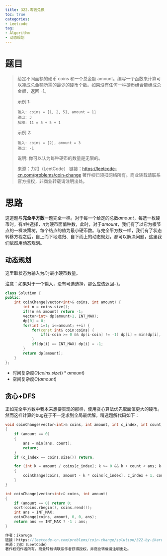 ```yaml
---
title: 322.零钱兑换
toc: true
categories:
- Leetcode
tag:
- Algorithm
- 动态规划
---
```


# 题目

> 给定不同面额的硬币 coins 和一个总金额 amount。编写一个函数来计算可以凑成总金额所需的最少的硬币个数。如果没有任何一种硬币组合能组成总金额，返回 -1。
>
>  
>
> 示例 1:
>
> ```
> 输入: coins = [1, 2, 5], amount = 11
> 输出: 3 
> 解释: 11 = 5 + 5 + 1
> ```
>
>
> 示例 2:
>
> ```
> 输入: coins = [2], amount = 3
> 输出: -1
> ```
>
> 说明:
> 你可以认为每种硬币的数量是无限的。
>
> 来源：力扣（LeetCode）
> 链接：https://leetcode-cn.com/problems/coin-change
> 著作权归领扣网络所有。商业转载请联系官方授权，非商业转载请注明出处。


<!--more-->

# 思路

这道题与**完全平方数**一题完全一样。对于每一个给定的总数$amount$，每选一枚硬币时，有$n$种选择，$n$为硬币面值种数，此时，对于$amount$，我们有了以它为根节点的一棵决策树，每个结点的值为最小硬币数。与完全平方数一样，我们有了状态转移方程之后，自上而下地递归、自下而上的动态规划，都可以解决问题，这里我们依然用动态规划。

## 动态规划

这里取状态为输入为$i$时最小硬币数量。

注意：如果对于一个输入，没有可选选择，那么应该返回`-1`。

```c++
class Solution {
public:
    int coinChange(vector<int>& coins, int amount) {
        int n = coins.size();
        if(!n && amount) return -1;
        vector<int> dp(amount+1, INT_MAX);
        dp[0] = 0;
        for(int i=1; i<=amount; ++i) {
            for(const int& coin:coins) {
                if(i-coin >= 0 && dp[i-coin] != -1) dp[i] = min(dp[i], dp[i-coin]+1);
            }
            if(dp[i] == INT_MAX) dp[i] = -1;
        }
        return dp[amount];
    }
};
```

- 时间复杂度$O(coins.size()*amount)$
- 空间复杂度$O(amount)$

## 贪心+DFS

正如完全平方数中我本来想要实现的那样，使用贪心算法优先取面值更大的硬币。然而这样计算的bug在于不一定求到全局最优解。精选题解代码如下：

```c++
void coinChange(vector<int>& coins, int amount, int c_index, int count, int& ans)
{
    if (amount == 0)
    {
        ans = min(ans, count);
        return;
    }
    if (c_index == coins.size()) return;

    for (int k = amount / coins[c_index]; k >= 0 && k + count < ans; k--)
    {
        coinChange(coins, amount - k * coins[c_index], c_index + 1, count + k, ans);
    }
}

int coinChange(vector<int>& coins, int amount)
{
    if (amount == 0) return 0;
    sort(coins.rbegin(), coins.rend());
    int ans = INT_MAX;
    coinChange(coins, amount, 0, 0, ans);
    return ans == INT_MAX ? -1 : ans;
}

作者：ikaruga
链接：https://leetcode-cn.com/problems/coin-change/solution/322-by-ikaruga/
来源：力扣（LeetCode）
著作权归作者所有。商业转载请联系作者获得授权，非商业转载请注明出处。
```

